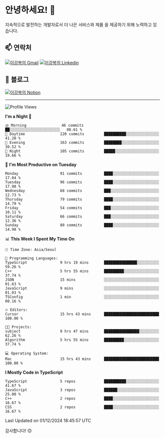 # 안녕하세요! 👋

지속적으로 발전하는 개발자로서 더 나은 서비스와 제품
을 제공하기 위해 노력하고 있습니다.

## 📫 연락처
[![이강복의 Gmail](https://img.shields.io/badge/Gmail-D14836?style=for-the-badge&logo=gmail&logoColor=white)](mailto:pmmm114@gmail.com)
[![이강복의 Linkedin](https://img.shields.io/badge/LinkedIn-0077B5?style=for-the-badge&logo=linkedin&logoColor=white)](https://www.linkedin.com/in/lkb0297)

## 📝 블로그
[![이강복의 Notion](https://img.shields.io/badge/Notion-000000?style=for-the-badge&logo=notion&logoColor=white)](https://pmmm114.notion.site/)

---
<!--START_SECTION:waka-->
![Profile Views](http://img.shields.io/badge/Profile%20Views-0-blue)

**I'm a Night 🦉** 

```text
🌞 Morning                46 commits          ██░░░░░░░░░░░░░░░░░░░░░░░   08.61 % 
🌆 Daytime                220 commits         ██████████░░░░░░░░░░░░░░░   41.20 % 
🌃 Evening                163 commits         ████████░░░░░░░░░░░░░░░░░   30.52 % 
🌙 Night                  105 commits         █████░░░░░░░░░░░░░░░░░░░░   19.66 % 
```
📅 **I'm Most Productive on Tuesday** 

```text
Monday                   91 commits          ████░░░░░░░░░░░░░░░░░░░░░   17.04 % 
Tuesday                  96 commits          ████░░░░░░░░░░░░░░░░░░░░░   17.98 % 
Wednesday                68 commits          ███░░░░░░░░░░░░░░░░░░░░░░   12.73 % 
Thursday                 79 commits          ████░░░░░░░░░░░░░░░░░░░░░   14.79 % 
Friday                   54 commits          ███░░░░░░░░░░░░░░░░░░░░░░   10.11 % 
Saturday                 66 commits          ███░░░░░░░░░░░░░░░░░░░░░░   12.36 % 
Sunday                   80 commits          ████░░░░░░░░░░░░░░░░░░░░░   14.98 % 
```


📊 **This Week I Spent My Time On** 

```text
🕑︎ Time Zone: Asia/Seoul

💬 Programming Languages: 
TypeScript               9 hrs 19 mins       ███████████████░░░░░░░░░░   59.26 % 
C++                      5 hrs 55 mins       █████████░░░░░░░░░░░░░░░░   37.74 % 
JSON                     15 mins             ░░░░░░░░░░░░░░░░░░░░░░░░░   01.63 % 
JavaScript               9 mins              ░░░░░░░░░░░░░░░░░░░░░░░░░   01.03 % 
TSConfig                 1 min               ░░░░░░░░░░░░░░░░░░░░░░░░░   00.16 % 

🔥 Editors: 
Cursor                   15 hrs 43 mins      █████████████████████████   100.00 % 

🐱‍💻 Projects: 
subject                  9 hrs 47 mins       ████████████████░░░░░░░░░   62.26 % 
Algorithm                5 hrs 55 mins       █████████░░░░░░░░░░░░░░░░   37.74 % 

💻 Operating System: 
Mac                      15 hrs 43 mins      █████████████████████████   100.00 % 
```

**I Mostly Code in TypeScript** 

```text
TypeScript               5 repos             ██████████░░░░░░░░░░░░░░░   41.67 % 
JavaScript               3 repos             ██████░░░░░░░░░░░░░░░░░░░   25.00 % 
C++                      2 repos             ████░░░░░░░░░░░░░░░░░░░░░   16.67 % 
CSS                      2 repos             ████░░░░░░░░░░░░░░░░░░░░░   16.67 % 
```




 Last Updated on 01/12/2024 18:45:57 UTC
<!--END_SECTION:waka-->

감사합니다! 😊
